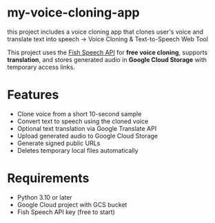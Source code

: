 # my-voice-cloning-app
this project includes a voice cloning app that clones user's voice and translate text into speech 
 -> Voice Cloning & Text-to-Speech Web Tool

This project uses the [Fish Speech API](https://fish.audio) for **free voice cloning**, supports **translation**, and stores generated audio in **Google Cloud Storage** with temporary access links.

# Features

- Clone voice from a short 10-second sample
- Convert text to speech using the cloned voice
- Optional text translation via Google Translate API
- Upload generated audio to Google Cloud Storage
- Generate signed public URLs
- Deletes temporary local files automatically

# Requirements

- Python 3.10 or later
- Google Cloud project with GCS bucket
- Fish Speech API key (free to start)
